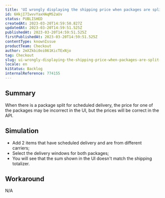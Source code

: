 ```yaml
---
title: 'UI wrongly displaying the shipping price when packages are split for scheduled delivery'
id: 6HkjI7IwvvYaxHAqMS2aUv
status: PUBLISHED
createdAt: 2023-03-20T14:59:50.827Z
updatedAt: 2023-03-20T14:59:51.525Z
publishedAt: 2023-03-20T14:59:51.525Z
firstPublishedAt: 2023-03-20T14:59:51.525Z
contentType: knownIssue
productTeam: Checkout
author: 2mXZkbi0oi061KicTExNjo
tag: Checkout
slug: ui-wrongly-displaying-the-shipping-price-when-packages-are-split-for-scheduled-delivery
locale: en
kiStatus: Backlog
internalReference: 774155
---
```


## Summary


When there is a package split for scheduled delivery, the price for one of the packages may be incorrect in the UI, but the prices will be correct in the API.


##

## Simulation



- Add 2 items that have scheduled delivery and are from different carriers;
- Select the delivery windows for both packages;
- You will see that the sum shown in the UI doesn't match the shipping totalizer.


##

## Workaround


N/A




